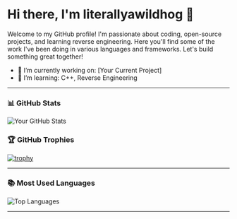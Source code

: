 # Hi there, I'm literallyawildhog 👋

Welcome to my GitHub profile! I'm passionate about coding, open-source projects, and learning reverse engineering. Here you'll find some of the work I've been doing in various languages and frameworks. Let's build something great together!

- 🔭 I’m currently working on: [Your Current Project]
- 🌱 I’m learning: C++, Reverse Engineering


---

### 📊 GitHub Stats

![Your GitHub Stats](https://github-readme-stats.vercel.app/api?username=literallyawildhog&show_icons=true&theme=radical)

### 🏆 GitHub Trophies

[![trophy](https://github-profile-trophy.vercel.app/?username=literallyawildhog&theme=onedark)](https://github.com/ryo-ma/github-profile-trophy)

---

### 📚 Most Used Languages

![Top Languages](https://github-readme-stats.vercel.app/api/top-langs/?username=literallyawildhog&layout=compact&theme=radical&hide=html,css)

---
